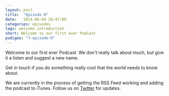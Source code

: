 ```yaml
---
layout: post
title:  "Episode 0"
date:   2014-06-04 20:47:09
categories: episodes
tags: welcome introduction
short: Welcome to our first ever Podcast
podigee: "7-episode-0"
---
```

Welcome to our first ever Podcast. We don't really talk about much,
but give it a listen and suggest a new name.

Get in touch if you do something really cool that the world needs to know
about.

We are currently in the process of getting the RSS Feed working and adding the podcast to iTunes. Follow us on [Twitter](https://twitter.com/bitsofberlin) for updates.
